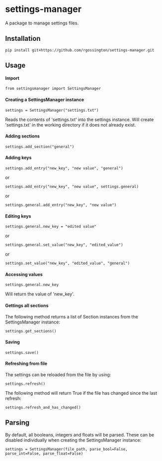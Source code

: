 # settings-manager

A package to manage settings files.

## Installation

```
pip install git+https://github.com/rgossington/settings-manager.git
```

## Usage

#### Import

```
from settingsmanager import SettingsManager
```

#### Creating a SettingsManager instance

```
settings = SettingsManager("settings.txt")
```
Reads the contents of 'settings.txt' into the settings instance.
Will create 'settings.txt' in the working directory if it does not already exist.

#### Adding sections

```
settings.add_section("general")
```

#### Adding keys

```
settings.add_entry("new_key", "new value", "general")
```
or
```
settings.add_entry("new_key", "new value", settings.general)
```
or
```
settings.general.add_entry("new_key", "new value")
```

#### Editing keys

```
settings.general.new_key = "edited value"
```
or
```
settings.general.set_value("new_key", "edited_value")
```
or
```
settings.set_value("new_key", "edited_value", "general")
```

#### Accessing values

```
settings.general.new_key
```
Will return the value of 'new_key'.

#### Gettings all sections

The following method returns a list of Section instances from the SettingsManager instance:
```
settings.get_sections()
```

#### Saving

```
settings.save()
```

#### Refreshing from file

The settings can be reloaded from the file by using:

```
settings.refresh()
```

The following method will return True if the file has changed since the last refresh:

```
settings.refresh_and_has_changed()
```

## Parsing

By default, all booleans, integers and floats will be parsed. These can be disabled individually when creating the SettingsManager instance:
```
settings = SettingsManager(file_path, parse_bool=False, parse_int=False, parse_float=False)
```
